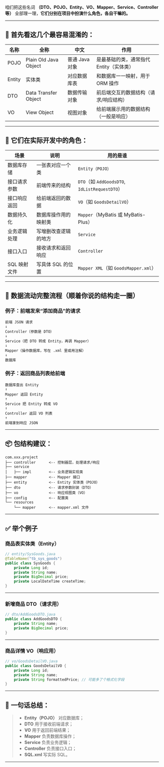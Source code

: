 咱们把这些名词 **（DTO、POJO、Entity、VO、Mapper、Service、Controller 等）** 全部理一理，**它们分别在项目中扮演什么角色，各自干嘛的。**

---

## 🧱 首先看这几个最容易混淆的：

| 名称     | 全称                    | 中文         | 作用                      |
| ------ | --------------------- | ---------- | ----------------------- |
| POJO   | Plain Old Java Object | 普通 Java 对象 | 是最基础的类，通常指代 Entity（实体类） |
| Entity | 实体类                   | 对应数据库表     | 和数据库一一映射，用于 ORM 操作      |
| DTO    | Data Transfer Object  | 数据传输对象     | 前后端交互的数据结构（请求/响应结构）     |
| VO     | View Object           | 视图对象       | 给前端展示用的数据结构（一般是响应）      |

---

## 🧩 它们在实际开发中的角色：

| 场景       | 说明          | 用的是谁                                       |
| -------- | ----------- | ------------------------------------------ |
| 数据库存储    | 一张表对应一个类    | `Entity（POJO）`                             |
| 接口请求参数   | 前端传来的结构     | `DTO`（如 `AddGoodsDTO`, `IdListRequestDTO`） |
| 接口响应返回   | 给前端返回的数据    | `VO`（如 `GoodsDetailVO`）                    |
| 数据持久化    | 数据库操作用的映射类  | `Mapper`（MyBatis 或 MyBatis-Plus）           |
| 业务逻辑处理   | 写增删改查逻辑的地方  | `Service`                                  |
| 接口入口     | 接收请求和返回响应   | `Controller`                               |
| SQL 映射文件 | 写具体 SQL 的位置 | `Mapper XML`（如 `GoodsMapper.xml`）          |

---

## 🔄 数据流动完整流程（顺着你说的结构走一圈）

### 例子：前端发来“添加商品”的请求

```text
前端 JSON 请求
↓
Controller（参数是 DTO）
↓
Service（把 DTO 转成 Entity，再调 Mapper）
↓
Mapper（操作数据库，写在 .xml 里或用注解）
↓
数据库
```

### 例子：返回商品列表给前端

```text
数据库查出 Entity
↑
Mapper 返回 Entity
↑
Service 把 Entity 转成 VO
↑
Controller 返回 VO 列表
↑
前端拿到响应 JSON
```

---

## 📦 包结构建议：

```text
com.xxx.project
├── controller      <-- 控制器层，处理请求/响应
├── service
│   ├── impl        <-- 业务逻辑实现类
├── mapper          <-- Mapper 接口
├── entity          <-- Entity 实体类（POJO）
├── dto             <-- 请求参数封装（DTO）
├── vo              <-- 响应视图类（VO）
├── config          <-- 配置类
└── resources
    └── mapper      <-- mapper.xml 文件
```

---

## ✅ 举个例子

### 商品表实体类（Entity）

```java
// entity/SysGoods.java
@TableName("tb_sys_goods")
public class SysGoods {
    private Long id;
    private String name;
    private BigDecimal price;
    private LocalDateTime createTime;
}
```

---

### 新增商品 DTO（请求用）

```java
// dto/AddGoodsDTO.java
public class AddGoodsDTO {
    private String name;
    private BigDecimal price;
}
```

---

### 商品详情 VO（响应用）

```java
// vo/GoodsDetailVO.java
public class GoodsDetailVO {
    private Long id;
    private String name;
    private String formattedPrice; // 可能多了个格式化字段
}
```

---

## 🧠 一句话总结：

> * **Entity（POJO）** 对应数据库；
> * **DTO** 用于接收前端请求；
> * **VO** 用于返回前端结果；
> * **Mapper** 负责数据库操作；
> * **Service** 负责业务逻辑；
> * **Controller** 负责接口入口；
> * **SQL.xml** 写实际 SQL。

---

